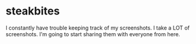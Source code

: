 # steakbites
I constantly have trouble keeping track of my screenshots. I take a LOT of screenshots. I'm going to start sharing them with everyone from here. 
